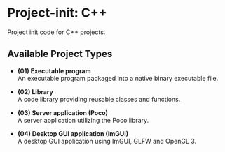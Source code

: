 # Project-init: C++

Project init code for C++ projects.

## Available Project Types

* **(01) Executable program**  
  An executable program packaged into a native binary executable file.

* **(02) Library**  
  A code library providing reusable classes and functions.

* **(03) Server application (Poco)**  
  A server application utilizing the Poco library.

* **(04) Desktop GUI application (ImGUI)**  
  A desktop GUI application using ImGUI, GLFW and OpenGL 3.
